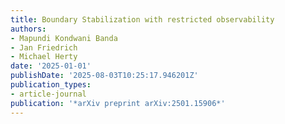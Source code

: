 ```yaml
---
title: Boundary Stabilization with restricted observability
authors:
- Mapundi Kondwani Banda
- Jan Friedrich
- Michael Herty
date: '2025-01-01'
publishDate: '2025-08-03T10:25:17.946201Z'
publication_types:
- article-journal
publication: '*arXiv preprint arXiv:2501.15906*'
---
```

